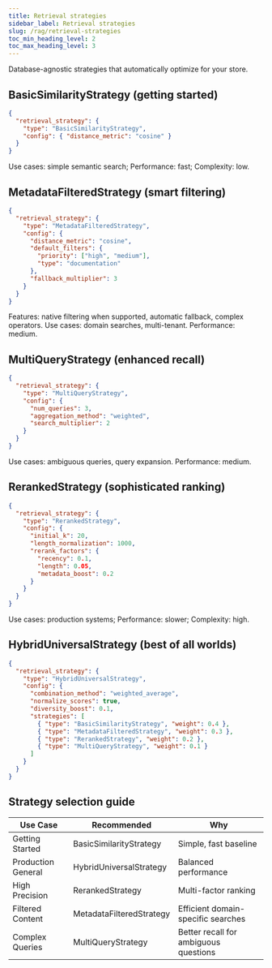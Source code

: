 ```yaml
---
title: Retrieval strategies
sidebar_label: Retrieval strategies
slug: /rag/retrieval-strategies
toc_min_heading_level: 2
toc_max_heading_level: 3
---
```


Database-agnostic strategies that automatically optimize for your store.

## BasicSimilarityStrategy (getting started)

```json
{
  "retrieval_strategy": {
    "type": "BasicSimilarityStrategy",
    "config": { "distance_metric": "cosine" }
  }
}
```

Use cases: simple semantic search; Performance: fast; Complexity: low.

## MetadataFilteredStrategy (smart filtering)

```json
{
  "retrieval_strategy": {
    "type": "MetadataFilteredStrategy",
    "config": {
      "distance_metric": "cosine",
      "default_filters": {
        "priority": ["high", "medium"],
        "type": "documentation"
      },
      "fallback_multiplier": 3
    }
  }
}
```

Features: native filtering when supported, automatic fallback, complex operators. Use cases: domain searches, multi-tenant. Performance: medium.

## MultiQueryStrategy (enhanced recall)

```json
{
  "retrieval_strategy": {
    "type": "MultiQueryStrategy",
    "config": {
      "num_queries": 3,
      "aggregation_method": "weighted",
      "search_multiplier": 2
    }
  }
}
```

Use cases: ambiguous queries, query expansion. Performance: medium.

## RerankedStrategy (sophisticated ranking)

```json
{
  "retrieval_strategy": {
    "type": "RerankedStrategy",
    "config": {
      "initial_k": 20,
      "length_normalization": 1000,
      "rerank_factors": {
        "recency": 0.1,
        "length": 0.05,
        "metadata_boost": 0.2
      }
    }
  }
}
```

Use cases: production systems; Performance: slower; Complexity: high.

## HybridUniversalStrategy (best of all worlds)

```json
{
  "retrieval_strategy": {
    "type": "HybridUniversalStrategy",
    "config": {
      "combination_method": "weighted_average",
      "normalize_scores": true,
      "diversity_boost": 0.1,
      "strategies": [
        { "type": "BasicSimilarityStrategy", "weight": 0.4 },
        { "type": "MetadataFilteredStrategy", "weight": 0.3 },
        { "type": "RerankedStrategy", "weight": 0.2 },
        { "type": "MultiQueryStrategy", "weight": 0.1 }
      ]
    }
  }
}
```

## Strategy selection guide

| Use Case           | Recommended              | Why                                   |
| ------------------ | ------------------------ | ------------------------------------- |
| Getting Started    | BasicSimilarityStrategy  | Simple, fast baseline                 |
| Production General | HybridUniversalStrategy  | Balanced performance                  |
| High Precision     | RerankedStrategy         | Multi-factor ranking                  |
| Filtered Content   | MetadataFilteredStrategy | Efficient domain-specific searches    |
| Complex Queries    | MultiQueryStrategy       | Better recall for ambiguous questions |
